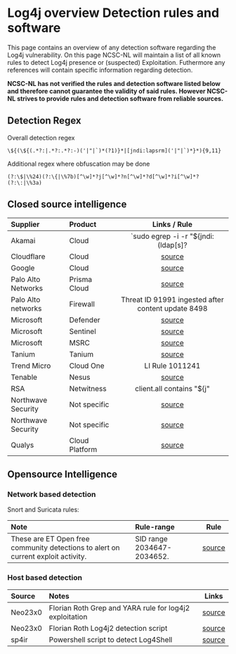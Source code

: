 # Log4j overview Detection rules and software

This page contains an overview of any detection software regarding the Log4j vulnerability. On this page NCSC-NL will maintain a list of all known rules to detect Log4j presence or (suspected) Exploitation. Futhermore any references will contain specific information regarding detection.

**NCSC-NL has not verified the rules and detection software listed below and therefore cannot guarantee the validity of said rules.
However NCSC-NL strives to provide rules and detection software from reliable sources.**

## Detection Regex

Overall detection regex

```plain
\${(\${(.*?:|.*?:.*?:-)('|"|`)*(?1)}*|[jndi:lapsrm]('|"|`)*}*){9,11}
```

Additional regex where obfuscation may be done

```plain
(?:\$|\%24)(?:\{|\%7b)[^\w]*?j[^\w]*?n[^\w]*?d[^\w]*?i[^\w]*?(?:\:|\%3a)
```

## Closed source intelligence

| Supplier        | Product         | Links / Rule|
|:----------------|:----------------|:---------------:|
| Akamai       | Cloud | `sudo egrep -i -r "\$\{jndi:(ldap[s]?|rmi|dns)://' /var/log` |
| Cloudflare   | Cloud | [source](https://blog.cloudflare.com/cve-2021-44228-log4j-rce-0-day-mitigation/) |
| Google       | Cloud | [source](https://cloud.google.com/blog/products/identity-security/cloud-armor-waf-rule-to-help-address-apache-log4j-vulnerability)|
| Palo Alto Networks   | Prisma Cloud | [source](https://unit42.paloaltonetworks.com/apache-log4j-vulnerability-cve-2021-44228/) |
| Palo Alto networks   | Firewall | Threat ID 91991 ingested after content update 8498 |
| Microsoft    | Defender | [source](https://www.microsoft.com/security/blog/2021/12/11/guidance-for-preventing-detecting-and-hunting-for-cve-2021-44228-log4j-2-exploitation/) |
| Microsoft    | Sentinel| [source](https://www.microsoft.com/security/blog/2021/12/11/guidance-for-preventing-detecting-and-hunting-for-cve-2021-44228-log4j-2-exploitation/) |
| Microsoft    | MSRC    | [source](https://msrc-blog.microsoft.com/2021/12/11/microsofts-response-to-cve-2021-44228-apache-log4j2/) |
| Tanium   | Tanium | [source](https://community.tanium.com/s/article/How-Tanium-Can-Help-with-CVE-2021-44228-Log4Shell) |
| Trend Micro   | Cloud One| LI Rule 1011241 |
| Tenable  | Nesus | [source](https://www.tenable.com/plugins/search?q=cves%3A%28%22CVE-2021-44228%22%29&sort=&page=1) |
| RSA  | Netwitness | client.all contains "${j" || client.all contains "${J" |
| Northwave Security | Not specific | [source](https://github.com/NorthwaveSecurity/log4jcheck) |
| Northwave Security | Not specific | [source](https://github.com/crypt0jan/log4j-powershell-checker) |
| Qualys  | Cloud Platform | [source](https://blog.qualys.com/vulnerabilities-threat-research/2021/12/10/apache-log4j2-zero-day-exploited-in-the-wild-log4shell) |

## Opensource Intelligence


### Network based detection

Snort and Suricata rules:

| Note             | Rule-range        | Rule |
|:----------------|:----------------|:---------------:|
| These are ET Open free community detections to alert on current exploit activity.  | SID range 2034647-2034652. | [source](https://rules.emergingthreatspro.com/open/) |


### Host based detection

| Source      | Notes        | Links |
|:----------------|:----------------|:---------------:|
| Neo23x0   | Florian Roth Grep and YARA rule for log4j2 exploitation | [source](https://gist.github.com/Neo23x0/e4c8b03ff8cdf1fa63b7d15db6e3860b) |
| Neo23x0   | Florian Roth Log4j2 detection script | [source](https://gist.github.com/Neo23x0/e4c8b03ff8cdf1fa63b7d15db6e3860b) |
| sp4ir     | Powershell script to detect Log4Shell| [source](https://github.com/sp4ir/incidentresponse/blob/35a2faae8512884bcd753f0de3fa1adc6ec326ed/Get-Log4shellVuln.ps1) |
